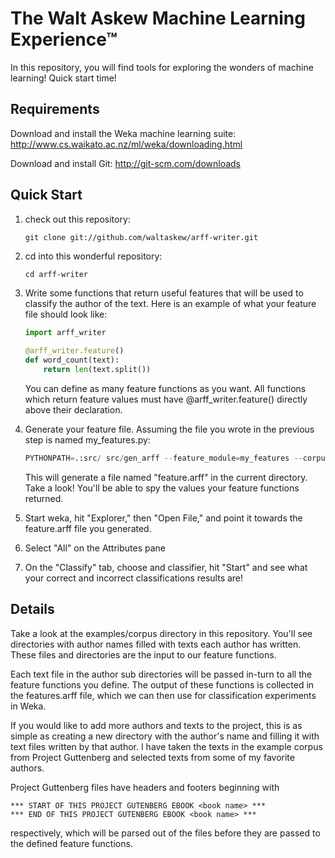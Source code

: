 The Walt Askew Machine Learning Experience™
===========================================

In this repository, you will find tools for exploring the wonders of machine learning!  Quick start time!

Requirements
------------
Download and install the Weka machine learning suite: http://www.cs.waikato.ac.nz/ml/weka/downloading.html

Download and install Git: http://git-scm.com/downloads

Quick Start
-----------
1. check out this repository:

    ```
    git clone git://github.com/waltaskew/arff-writer.git
    ```
    
2. cd into this wonderful repository:
    ```
    cd arff-writer
    ```

3. Write some functions that return useful features that will be used to classify the author of the text.
    Here is an example of what your feature file should look like:

    ```python
    import arff_writer
        
    @arff_writer.feature()                  
    def word_count(text):
        return len(text.split())
    ```
    
    You can define as many feature functions as you want.
    All functions which return feature values must have @arff_writer.feature() directly above their declaration.

4. Generate your feature file.  Assuming the file you wrote in the previous step is named my_features.py:

    ```python
    PYTHONPATH=.:src/ src/gen_arff --feature_module=my_features --corpus_dir=examples/corpus/
    ```
    
    This will generate a file named "feature.arff" in the current directory.  
    Take a look!
    You'll be able to spy the values your feature functions returned.

5. Start weka, hit "Explorer," then "Open File," and point it towards the feature.arff file you generated.
6. Select "All" on the Attributes pane
7. On the "Classify" tab, choose and classifier, hit "Start" and see what your correct and incorrect classifications results are!

Details
-------
Take a look at the examples/corpus directory in this repository.
You'll see directories with author names filled with texts each author has written.
These files and directories are the input to our feature functions.

Each text file in the author sub directories will be passed in-turn to all the feature functions you define.
The output of these functions is collected in the features.arff file, which we can then use for classification experiments in Weka.

If you would like to add more authors and texts to the project,
this is as simple as creating a new directory with the author's name and filling it with text files written by that author.
I have taken the texts in the example corpus from Project Guttenberg and selected texts from some of my favorite authors.

Project Guttenberg files have headers and footers beginning with 
```
*** START OF THIS PROJECT GUTENBERG EBOOK <book name> ***
*** END OF THIS PROJECT GUTENBERG EBOOK <book name> ***
```
respectively, which will be parsed out of the files before they are passed to the defined feature functions.

